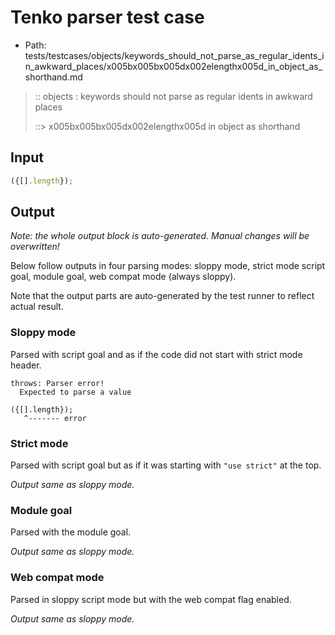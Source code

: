 # Tenko parser test case

- Path: tests/testcases/objects/keywords_should_not_parse_as_regular_idents_in_awkward_places/x005bx005bx005dx002elengthx005d_in_object_as_shorthand.md

> :: objects : keywords should not parse as regular idents in awkward places
>
> ::> x005bx005bx005dx002elengthx005d in object as shorthand

## Input

`````js
({[].length});
`````

## Output

_Note: the whole output block is auto-generated. Manual changes will be overwritten!_

Below follow outputs in four parsing modes: sloppy mode, strict mode script goal, module goal, web compat mode (always sloppy).

Note that the output parts are auto-generated by the test runner to reflect actual result.

### Sloppy mode

Parsed with script goal and as if the code did not start with strict mode header.

`````
throws: Parser error!
  Expected to parse a value

({[].length});
   ^------- error
`````

### Strict mode

Parsed with script goal but as if it was starting with `"use strict"` at the top.

_Output same as sloppy mode._

### Module goal

Parsed with the module goal.

_Output same as sloppy mode._

### Web compat mode

Parsed in sloppy script mode but with the web compat flag enabled.

_Output same as sloppy mode._
